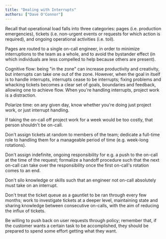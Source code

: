 ```yaml
---
title: "Dealing with Interrupts"
authors: ["Dave O'Connor"]
---
```


Recall that operational load falls into three categories: pages (i.e. production emergencies), tickets (i.e. non-urgent events or requests for which action is required), and ongoing operational activities (i.e. toil).

Pages are routed to a single on-call engineer, in order to minimize interruptions to the team as a whole, and to avoid the bystander effect (in which individuals are less compelled to help because others are present).

Cognitive flow: being "in the zone" can increase productivity and creativity, but interrupts can take one out of the zone. However, when the goal in itself is to handle interrupts, interrupts cease to be interrupts; fixing problems and whacking tickets becomes a clear set of goals, boundaries and feedback, allowing one to achieve flow. When you're handling interrupts, project work is a distraction.

Polarize time: on any given day, know whether you're doing just project work, or just interrupt handling.

If taking the on-call off project work for a week would be too costly, that person shouldn't be on-call.

Don't assign tickets at random to members of the team; dedicate a full-time role to handling them for a manageable period of time (e.g. week-long rotations).

Don't assign indefinite, ongoing responsibility for e.g. a push to the on-call at the time of the request; formalize a handoff procedure such that the next on-call can take over the responsibility once the first on-call's rotation comes to an end.

Don't silo knowledge or skills such that an engineer not on-call absolutely must take on an interrupt.

Don't treat the ticket queue as a gauntlet to be ran through every few months; work to investigate tickets at a deeper level, maintaining state and sharing knowledge between consecutive on-calls, with the aim of reducing the influx of tickets.

Be willing to push back on user requests through policy; remember that, if the customer wants a certain task to be accomplished, they should be prepared to spend some effort getting what they want.
